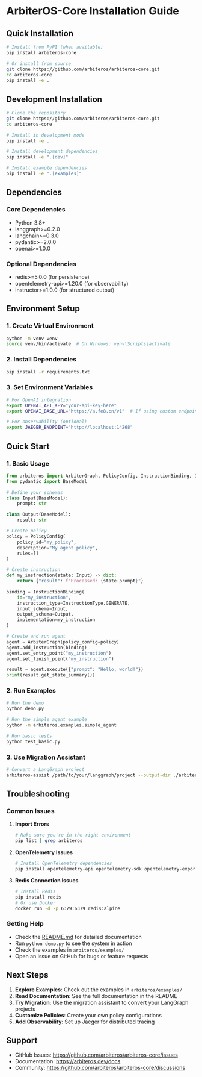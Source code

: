 # ArbiterOS-Core Installation Guide

## Quick Installation

```bash
# Install from PyPI (when available)
pip install arbiteros-core

# Or install from source
git clone https://github.com/arbiteros/arbiteros-core.git
cd arbiteros-core
pip install -e .
```

## Development Installation

```bash
# Clone the repository
git clone https://github.com/arbiteros/arbiteros-core.git
cd arbiteros-core

# Install in development mode
pip install -e .

# Install development dependencies
pip install -e ".[dev]"

# Install example dependencies
pip install -e ".[examples]"
```

## Dependencies

### Core Dependencies
- Python 3.8+
- langgraph>=0.2.0
- langchain>=0.3.0
- pydantic>=2.0.0
- openai>=1.0.0

### Optional Dependencies
- redis>=5.0.0 (for persistence)
- opentelemetry-api>=1.20.0 (for observability)
- instructor>=1.0.0 (for structured output)

## Environment Setup

### 1. Create Virtual Environment
```bash
python -m venv venv
source venv/bin/activate  # On Windows: venv\Scripts\activate
```

### 2. Install Dependencies
```bash
pip install -r requirements.txt
```

### 3. Set Environment Variables
```bash
# For OpenAI integration
export OPENAI_API_KEY="your-api-key-here"
export OPENAI_BASE_URL="https://a.fe8.cn/v1"  # If using custom endpoint

# For observability (optional)
export JAEGER_ENDPOINT="http://localhost:14268"
```

## Quick Start

### 1. Basic Usage
```python
from arbiteros import ArbiterGraph, PolicyConfig, InstructionBinding, InstructionType
from pydantic import BaseModel

# Define your schemas
class Input(BaseModel):
    prompt: str

class Output(BaseModel):
    result: str

# Create policy
policy = PolicyConfig(
    policy_id="my_policy",
    description="My agent policy",
    rules=[]
)

# Create instruction
def my_instruction(state: Input) -> dict:
    return {"result": f"Processed: {state.prompt}"}

binding = InstructionBinding(
    id="my_instruction",
    instruction_type=InstructionType.GENERATE,
    input_schema=Input,
    output_schema=Output,
    implementation=my_instruction
)

# Create and run agent
agent = ArbiterGraph(policy_config=policy)
agent.add_instruction(binding)
agent.set_entry_point("my_instruction")
agent.set_finish_point("my_instruction")

result = agent.execute({"prompt": "Hello, world!"})
print(result.get_state_summary())
```

### 2. Run Examples
```bash
# Run the demo
python demo.py

# Run the simple agent example
python -m arbiteros.examples.simple_agent

# Run basic tests
python test_basic.py
```

### 3. Use Migration Assistant
```bash
# Convert a LangGraph project
arbiteros-assist /path/to/your/langgraph/project --output-dir ./arbiteros_migration
```

## Troubleshooting

### Common Issues

1. **Import Errors**
   ```bash
   # Make sure you're in the right environment
   pip list | grep arbiteros
   ```

2. **OpenTelemetry Issues**
   ```bash
   # Install OpenTelemetry dependencies
   pip install opentelemetry-api opentelemetry-sdk opentelemetry-exporter-jaeger
   ```

3. **Redis Connection Issues**
   ```bash
   # Install Redis
   pip install redis
   # Or use Docker
   docker run -d -p 6379:6379 redis:alpine
   ```

### Getting Help

- Check the [README.md](README.md) for detailed documentation
- Run `python demo.py` to see the system in action
- Check the examples in `arbiteros/examples/`
- Open an issue on GitHub for bugs or feature requests

## Next Steps

1. **Explore Examples**: Check out the examples in `arbiteros/examples/`
2. **Read Documentation**: See the full documentation in the README
3. **Try Migration**: Use the migration assistant to convert your LangGraph projects
4. **Customize Policies**: Create your own policy configurations
5. **Add Observability**: Set up Jaeger for distributed tracing

## Support

- GitHub Issues: https://github.com/arbiteros/arbiteros-core/issues
- Documentation: https://arbiteros.dev/docs
- Community: https://github.com/arbiteros/arbiteros-core/discussions
